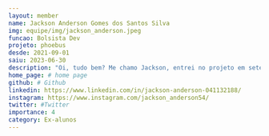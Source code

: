 ```yaml
---
layout: member
name: Jackson Anderson Gomes dos Santos Silva
img: equipe/img/jackson_anderson.jpeg
funcao: Bolsista Dev
projeto: phoebus
desde: 2021-09-01
saiu: 2023-06-30
description: "Oi, tudo bem? Me chamo Jackson, entrei no projeto em setembro de 2021 atuando como desenvolvedor no projeto de gerência de dívidas técnicas TracyTD juntamente do professor Rodrigo, passei 8 meses por lá. Logo após entrei no squad PayStore da Phoebus, no qual atuo até hoje como desenvolvedor. Atualmente possuo conhecimento das seguintes tecnologias; Backend(Java, Springboot) Frontend(Javascript, Typescript, AngularJS e versões posteriores, HTML, CSS) Bancos de dados(MongoDB, OracleDB e SQL em geral)."
home_page: # home page
github: # Github 
linkedin: https://www.linkedin.com/in/jackson-anderson-041132188/ 
instagram: https://www.instagram.com/jackson_anderson54/
twitter: #Twitter
importance: 4
category: Ex-alunos
---
```

